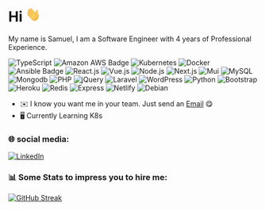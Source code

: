 # Hi <img src="https://github.com/timokonkwo/timokonkwo/blob/main/wave.gif" width="30px" height="30px"> 

<p align="left">My name is Samuel, I am a Software Engineer with 4 years of Professional Experience.</p>

![TypeScript](https://img.shields.io/badge/TypeScript-007ACC?style=flat-square&logo=typescript&logoColor=white)
![Amazon AWS Badge](https://img.shields.io/badge/Amazon%20AWS-ffd300?logo=amazonaws&logoColor=fff&style=flat-square)
![Kubernetes](https://img.shields.io/badge/kubernetes-000000?style=flat-square&logo=kubernetes&logoColor=white)
![Docker](https://img.shields.io/badge/Docker-0CC1F3?style=flat-square&logo=docker&logoColor=white)
![Ansible Badge](https://img.shields.io/badge/Ansible-E00?logo=ansible&logoColor=fff&style=flat-square)
![React.js](https://img.shields.io/badge/React.js-0081CB?style=flat-square&logo=react&logoColor=61DAFB)
![Vue.js](https://img.shields.io/badge/Vue.js-35495E?style=flat-square&logo=vue.js&logoColor=4FC08D)
![Node.js](https://img.shields.io/badge/Node.js-43853D?style=flat-square&logo=node.js&logoColor=white)
![Next.js](https://img.shields.io/badge/Next.js-663399?style=flat-square&logo=next.js&logoColor=white)
![Mui](https://img.shields.io/badge/mui-38B2AC?style=flat-square&logo=mui&logoColor=white)
![MySQL](https://img.shields.io/badge/MySQL-005C84?style=flat-square&logo=mysql&logoColor=white)
![Mongodb](https://img.shields.io/badge/Mongodb-07405E?style=flat-square&logo=mongodb&logoColor=white)
![PHP](https://img.shields.io/badge/PHP-777BB4?style=flat-square&logo=php&logoColor=white)
![jQuery](https://img.shields.io/badge/jQuery-0769AD?style=flat-square&logo=jquery&logoColor=white)
![Laravel](https://img.shields.io/badge/Laravel-FF2D20?style=flat-square&logo=laravel&logoColor=white)
![WordPress](https://img.shields.io/badge/Wordpress-21759B?style=flat-square&logo=wordpress&logoColor=white)
![Python](https://img.shields.io/badge/Python-3776AB?style=flat-square&logo=python&logoColor=white)
![Bootstrap](https://img.shields.io/badge/Bootstrap-563D7C?style=flat-square&logo=bootstrap&logoColor=white)
![Heroku](https://img.shields.io/badge/Heroku-003545?style=flat-square&logo=Heroku&logoColor=white)
![Redis](https://img.shields.io/badge/redis-%23DD0031.svg?&style=flat-square&logo=redis&logoColor=white)
![Express](https://img.shields.io/badge/express-%23DD2063.svg?&style=flat-square&logo=express&logoColor=white)
![Netlify](https://img.shields.io/badge/Netlify-00C7B7?style=flat-square&logo=netlify&logoColor=white)
![Debian](https://img.shields.io/badge/Debian-A81D33?style=flat-square&logo=debian&logoColor=white)

* ✉️ I know you want me in your team. Just send an [Email](mailto:proftoby97@gmail.com) 😋
* 🖥️ Currently Learning K8s

### 🌐 social media:
[![LinkedIn](https://img.shields.io/badge/LinkedIn-%230077B5.svg?logo=linkedin&logoColor=white)](https://linkedin.com/in/proftoby)

### 📊 Some Stats to impress you to hire me:
[![GitHub Streak](http://github-readme-streak-stats.herokuapp.com?user=profsam97&theme=highcontrast)](https://git.io/streak-stats)
